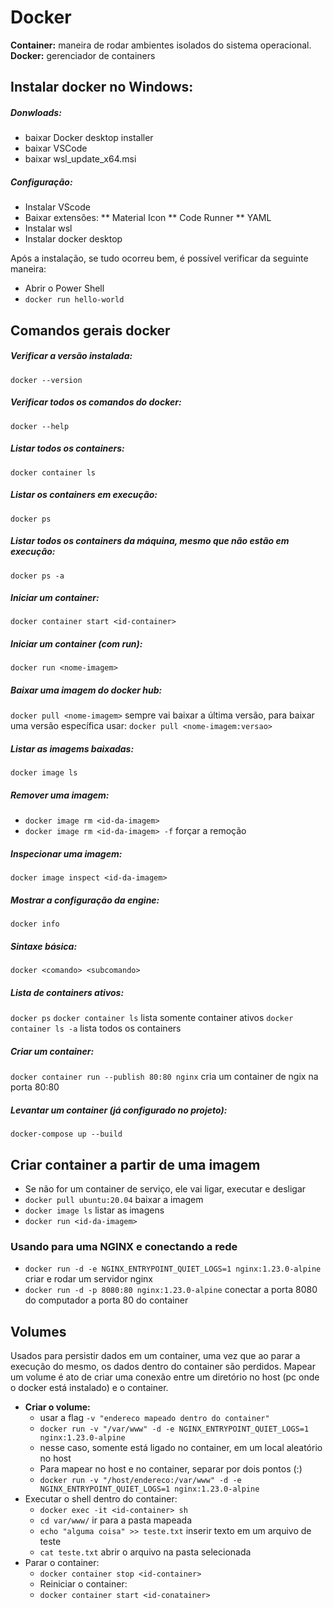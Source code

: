# Docker
**Container:** maneira de rodar ambientes isolados do sistema operacional.
**Docker:** gerenciador de containers


## Instalar docker no Windows:
##### Donwloads:
* baixar Docker desktop installer
* baixar VSCode
* baixar wsl_update_x64.msi

##### Configuração:
* Instalar VScode
* Baixar extensões:
** Material Icon
** Code Runner
** YAML
* Instalar wsl
* Instalar docker desktop

Após a instalação, se tudo ocorreu bem, é possível verificar da seguinte maneira:
* Abrir o Power Shell
* `docker run hello-world`


## Comandos gerais docker

##### Verificar a versão instalada:
`docker --version`

##### Verificar todos os comandos do docker:
`docker --help`

##### Listar todos os containers:
`docker container ls`

##### Listar os containers em execução:
`docker ps`

##### Listar todos os containers da máquina, mesmo que não estão em execução:
`docker ps -a`

##### Iniciar um container:
`docker container start <id-container>`

##### Iniciar um container (com run):
`docker run <nome-imagem>`

##### Baixar uma imagem do docker hub:
`docker pull <nome-imagem>`
sempre vai baixar a última versão, para baixar uma versão específica usar:
`docker pull <nome-imagem:versao>`

##### Listar as imagems baixadas:
`docker image ls`

##### Remover uma imagem:
* `docker image rm <id-da-imagem>`
* `docker image rm <id-da-imagem> -f` forçar a remoção

##### Inspecionar uma imagem:
`docker image inspect <id-da-imagem>`

##### Mostrar a configuração da engine:
`docker info`

##### Sintaxe básica:
`docker <comando> <subcomando>`

##### Lista de containers ativos:
`docker ps` 
`docker container ls` lista somente container ativos 
`docker container ls -a` lista todos os containers 

##### Criar um container:
`docker container run --publish 80:80 nginx` cria um container de ngix na porta 80:80

##### Levantar um container (já configurado no projeto):
`docker-compose up --build`

## Criar container a partir de uma imagem
* Se não for um container de serviço, ele vai ligar, executar e desligar
* `docker pull ubuntu:20.04` baixar a imagem
* `docker image ls` listar as imagens
* `docker run <id-da-imagem>`

### Usando para uma NGINX e conectando a rede
* `docker run -d -e NGINX_ENTRYPOINT_QUIET_LOGS=1 nginx:1.23.0-alpine` criar e rodar um servidor nginx
* `docker run -d -p 8080:80 nginx:1.23.0-alpine` conectar a porta 8080 do computador a porta 80 do container

## Volumes
Usados para persistir dados em um container, uma vez que ao parar a execução do mesmo, os dados dentro do container são perdidos.
Mapear um volume é ato de criar uma conexão entre um diretório no host (pc onde o docker está instalado) e o container.
* **Criar o volume:**
  * usar a flag `-v "endereco mapeado dentro do container"`
  * `docker run -v "/var/www" -d -e NGINX_ENTRYPOINT_QUIET_LOGS=1 nginx:1.23.0-alpine`
  * nesse caso, somente está ligado no container, em um local aleatório no host
  * Para mapear no host e no container, separar por dois pontos (:)
  * `docker run -v "/host/endereco:/var/www" -d -e NGINX_ENTRYPOINT_QUIET_LOGS=1 nginx:1.23.0-alpine`
* Executar o shell dentro do container:
  * `docker exec -it <id-container> sh`
  * `cd var/www/` ir para a pasta mapeada
  * `echo "alguma coisa" >> teste.txt` inserir texto em um arquivo de teste
  * `cat teste.txt` abrir o arquivo na pasta selecionada
* Parar o container:
  * `docker container stop <id-container>`
  * Reiniciar o container:
  * `docker container start <id-conatainer>` 

